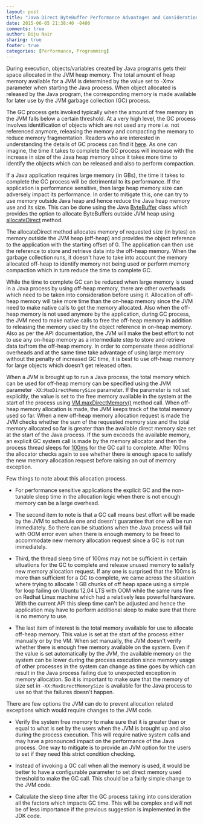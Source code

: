 ```yaml
---
layout: post
title: "Java Direct ByteBuffer Performance Advantages and Considerations"
date: 2015-06-05 21:38:40 -0400
comments: true
author: Biju Nair
sharing: true
footer: true
categories: [Performance, Programming] 
---
```


During execution, objects/variables created by Java programs gets their space allocated in the JVM heap memory. The total amount of heap memory available for a JVM is determined by the value set to -Xmx parameter when starting the Java process. When object allocated is released by the Java program, the corresponding memory is made available for later use by the JVM garbage collection (GC) process. 

The GC process gets invoked typically when the amount of free memory in the JVM falls below a certain threshold. At a very high level, the GC process involves identification of objects which are not used any more i.e. not referenced anymore, releasing the memory and compacting the memory to reduce memory fragmentation. Readers who are interested in understanding the details of GC process can find it [here](http://blog.asquareb.com/blog/2014/12/13/jvm-gc-settings-and-hbase). As one can imagine, the time it takes to complete the GC process will increase with the increase in size of the Java heap memory since it takes more time to identify the objects which can be released and also to perform compaction. 
<!--more-->
If a Java application requires large memory (in GBs), the time it takes to complete the GC process will be detrimental to its performance. If the application is performance sensitive, then large heap memory size can adversely impact its performance. In order to mitigate this, one can try to use memory outside Java heap and hence reduce the Java heap memory use and its size. This can be done using the Java [ByteBuffer](http://docs.oracle.com/javase/7/docs/api/java/nio/ByteBuffer.html) class which provides the option to allocate ByteBuffers outside JVM heap using [allocateDirect](http://docs.oracle.com/javase/7/docs/api/java/nio/ByteBuffer.html#allocateDirect(int)) method.

The allocateDirect method allocates memory of requested size (in bytes) on memory outside the JVM heap (off-heap) and provides the object reference to the application with the starting offset of 0. The application can then use the reference to store and retrieve data into the off-heap memory. When the garbage collection runs, it doesn't have to take into account the memory allocated off-heap to identify memory not being used or perform memory compaction which in turn reduce the time to complete GC.

While the time to complete GC can be reduced when large memory is used in a Java process by using off-heap memory, there are other overheads which need to be taken into consideration before using it. Allocation of off-heap memory will take more time than the on-heap memory since the JVM need to make native calls to get the memory allocated. Also when the off-heap memory is not used anymore by the application, during GC process, the JVM need to make native calls to free the off-heap memory in addition to releasing the memory used by the object reference in on-heap memory. Also as per the API documentation, the JVM will make the best effort to not to use any on-heap memory as a intermediate step to store and retrieve data to/from the off-heap memory. In order to compensate these additional overheads and at the same time take advantage of using large memory without the penalty of increased GC time, it is best to use off-heap memory for large objects which doesn't get released often.

When a JVM is brought up to run a Java process, the total memory which can be used for off-heap memory can be specified using the JVM parameter ``-XX:MaxDirectMemorySize`` parameter. If the parameter is not set explicitly, the value is set to the free memory available in the system at the start of the process using [VM.maxDirectMemory()](https://github.com/openjdk-mirror/jdk/blob/icedtea/jdk7/master/src/share/classes/sun/misc/VM.java#L193) method call. When off-heap memory allocation is made, the JVM keeps track of the total memory used so far. When a new off-heap memory allocation request is made the JVM checks whether the sum of the requested memory size and the total memory allocated so far is greater than the available direct memory size set at the start of the Java process. If the sum exceeds the available memory, an explicit GC system call is made by the memory allocator and then the process thread sleeps for [100ms](https://github.com/openjdk-mirror/jdk/blob/icedtea/jdk7/master/src/share/classes/java/nio/Bits.java#L651) for the GC call to complete. After 100ms the allocator checks again to see whether there is enough space to satisfy the new memory allocation request before raising an out of memory exception.

Few things to note about this allocation process. 

- For performance sensitive applications the explicit GC and the non-tunable sleep time in the allocation logic when there is not enough memory can be a large overhead. 

- The second item to note is that a GC call means best effort will be made by the JVM to schedule one and doesn't guarantee that one will be run immediately. So there can be situations when the Java process will fail with OOM error even when there is enough memory to be freed to accommodate new memory allocation request since a GC is not run immediately. 

- Third, the thread sleep time of 100ms may not be sufficient in certain situations for the GC to complete and release unused memory to satisfy new memory allocation request. If any one is surprised that the 100ms is more than sufficient for a GC to complete, we came across the situation where trying to allocate 1 GB chunks of off heap space using a simple for loop failing on Ubuntu 12.04 LTS with OOM while the same runs fine on Redhat Linux machine which had a relatively less powerful hardware. With the current API this sleep time can't be adjusted and hence the application may have to perform additional sleep to make sure that there is no memory to use. 

- The last item of interest is the total memory available for use to allocate off-heap memory. This value is set at the start of the process either manually or by the VM. When set manually, the JVM doesn't verify whether there is enough free memory available on the system. Even if the value is set automatically by the JVM, the available memory on the system can be lower during the process execution since memory usage of other processes in the system can change as time goes by which can result in the Java process failing due to unexpected exception in memory allocation. So it is important to make sure that the memory of size set in ``-XX:MaxDirectMemorySize`` is available for the Java process to use so that the failures doesn't happen. 

There are few options the JVM can do to prevent allocation related exceptions which would require changes to the JVM code.

- Verify the system free memory to make sure that it is greater than or equal to what is set by the users when the JVM is brought up and also during the process execution. This will require native system calls and may have a pronounced impact on the performance of the Java process. One way to mitigate is to provide an JVM option for the users to set if they need this strict condition checking.

- Instead of invoking a GC call when all the memory is used, it would be better to have a configurable parameter to set direct memory used threshold to make the GC call. This should be a fairly simple change to the JVM code.

- Calculate the sleep time after the GC process taking into consideration all the factors which impacts GC time. This will be complex and will not be of less importance if the previous suggestion is implemented in the JDK code.
